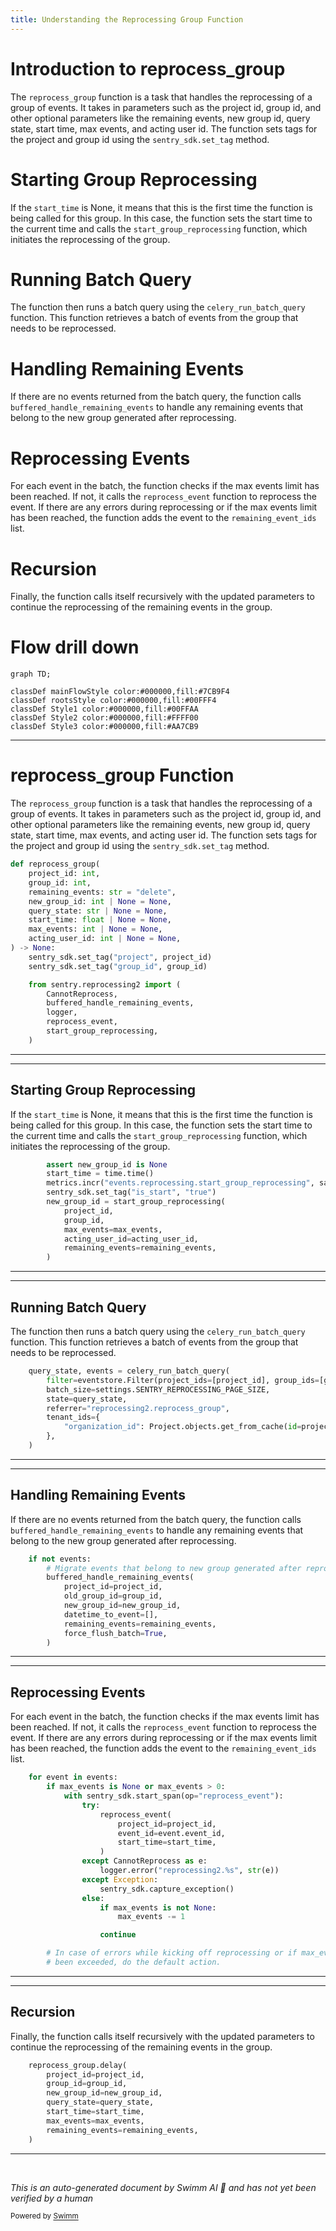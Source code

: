 ```yaml
---
title: Understanding the Reprocessing Group Function
---
```

# Introduction to reprocess_group

The `reprocess_group` function is a task that handles the reprocessing of a group of events. It takes in parameters such as the project id, group id, and other optional parameters like the remaining events, new group id, query state, start time, max events, and acting user id. The function sets tags for the project and group id using the `sentry_sdk.set_tag` method.

# Starting Group Reprocessing

If the `start_time` is None, it means that this is the first time the function is being called for this group. In this case, the function sets the start time to the current time and calls the `start_group_reprocessing` function, which initiates the reprocessing of the group.

# Running Batch Query

The function then runs a batch query using the `celery_run_batch_query` function. This function retrieves a batch of events from the group that needs to be reprocessed.

# Handling Remaining Events

If there are no events returned from the batch query, the function calls `buffered_handle_remaining_events` to handle any remaining events that belong to the new group generated after reprocessing.

# Reprocessing Events

For each event in the batch, the function checks if the max events limit has been reached. If not, it calls the `reprocess_event` function to reprocess the event. If there are any errors during reprocessing or if the max events limit has been reached, the function adds the event to the `remaining_event_ids` list.

# Recursion

Finally, the function calls itself recursively with the updated parameters to continue the reprocessing of the remaining events in the group.

# Flow drill down

```mermaid
graph TD;

classDef mainFlowStyle color:#000000,fill:#7CB9F4
classDef rootsStyle color:#000000,fill:#00FFF4
classDef Style1 color:#000000,fill:#00FFAA
classDef Style2 color:#000000,fill:#FFFF00
classDef Style3 color:#000000,fill:#AA7CB9
```

<SwmSnippet path="/src/sentry/tasks/reprocessing2.py" line="29">

---

# reprocess_group Function

The `reprocess_group` function is a task that handles the reprocessing of a group of events. It takes in parameters such as the project id, group id, and other optional parameters like the remaining events, new group id, query state, start time, max events, and acting user id. The function sets tags for the project and group id using the `sentry_sdk.set_tag` method.

```python
def reprocess_group(
    project_id: int,
    group_id: int,
    remaining_events: str = "delete",
    new_group_id: int | None = None,
    query_state: str | None = None,
    start_time: float | None = None,
    max_events: int | None = None,
    acting_user_id: int | None = None,
) -> None:
    sentry_sdk.set_tag("project", project_id)
    sentry_sdk.set_tag("group_id", group_id)

    from sentry.reprocessing2 import (
        CannotReprocess,
        buffered_handle_remaining_events,
        logger,
        reprocess_event,
        start_group_reprocessing,
    )

```

---

</SwmSnippet>

<SwmSnippet path="/src/sentry/tasks/reprocessing2.py" line="54">

---

## Starting Group Reprocessing

If the `start_time` is None, it means that this is the first time the function is being called for this group. In this case, the function sets the start time to the current time and calls the `start_group_reprocessing` function, which initiates the reprocessing of the group.

```python
        assert new_group_id is None
        start_time = time.time()
        metrics.incr("events.reprocessing.start_group_reprocessing", sample_rate=1.0)
        sentry_sdk.set_tag("is_start", "true")
        new_group_id = start_group_reprocessing(
            project_id,
            group_id,
            max_events=max_events,
            acting_user_id=acting_user_id,
            remaining_events=remaining_events,
        )
```

---

</SwmSnippet>

<SwmSnippet path="/src/sentry/tasks/reprocessing2.py" line="68">

---

## Running Batch Query

The function then runs a batch query using the `celery_run_batch_query` function. This function retrieves a batch of events from the group that needs to be reprocessed.

```python
    query_state, events = celery_run_batch_query(
        filter=eventstore.Filter(project_ids=[project_id], group_ids=[group_id]),
        batch_size=settings.SENTRY_REPROCESSING_PAGE_SIZE,
        state=query_state,
        referrer="reprocessing2.reprocess_group",
        tenant_ids={
            "organization_id": Project.objects.get_from_cache(id=project_id).organization_id
        },
    )
```

---

</SwmSnippet>

<SwmSnippet path="/src/sentry/tasks/reprocessing2.py" line="78">

---

## Handling Remaining Events

If there are no events returned from the batch query, the function calls `buffered_handle_remaining_events` to handle any remaining events that belong to the new group generated after reprocessing.

```python
    if not events:
        # Migrate events that belong to new group generated after reprocessing
        buffered_handle_remaining_events(
            project_id=project_id,
            old_group_id=group_id,
            new_group_id=new_group_id,
            datetime_to_event=[],
            remaining_events=remaining_events,
            force_flush_batch=True,
        )
```

---

</SwmSnippet>

<SwmSnippet path="/src/sentry/tasks/reprocessing2.py" line="93">

---

## Reprocessing Events

For each event in the batch, the function checks if the max events limit has been reached. If not, it calls the `reprocess_event` function to reprocess the event. If there are any errors during reprocessing or if the max events limit has been reached, the function adds the event to the `remaining_event_ids` list.

```python
    for event in events:
        if max_events is None or max_events > 0:
            with sentry_sdk.start_span(op="reprocess_event"):
                try:
                    reprocess_event(
                        project_id=project_id,
                        event_id=event.event_id,
                        start_time=start_time,
                    )
                except CannotReprocess as e:
                    logger.error("reprocessing2.%s", str(e))
                except Exception:
                    sentry_sdk.capture_exception()
                else:
                    if max_events is not None:
                        max_events -= 1

                    continue

        # In case of errors while kicking off reprocessing or if max_events has
        # been exceeded, do the default action.
```

---

</SwmSnippet>

<SwmSnippet path="/src/sentry/tasks/reprocessing2.py" line="127">

---

## Recursion

Finally, the function calls itself recursively with the updated parameters to continue the reprocessing of the remaining events in the group.

```python
    reprocess_group.delay(
        project_id=project_id,
        group_id=group_id,
        new_group_id=new_group_id,
        query_state=query_state,
        start_time=start_time,
        max_events=max_events,
        remaining_events=remaining_events,
    )
```

---

</SwmSnippet>

&nbsp;

*This is an auto-generated document by Swimm AI 🌊 and has not yet been verified by a human*

<SwmMeta version="3.0.0" repo-id="Z2l0aHViJTNBJTNBc2VudHJ5LWRlbW8lM0ElM0FTd2ltbS1EZW1v" repo-name="sentry-demo" doc-type="flows"><sup>Powered by [Swimm](/)</sup></SwmMeta>
